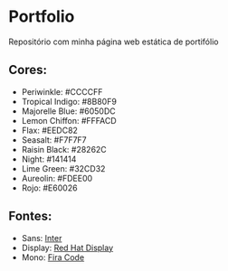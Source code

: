 # Portfolio

Repositório com minha página web estática de portifólio

## Cores:
- Periwinkle: #CCCCFF
- Tropical Indigo: #8B80F9
- Majorelle Blue: #6050DC
- Lemon Chiffon: #FFFACD
- Flax: #EEDC82
- Seasalt: #F7F7F7
- Raisin Black: #28262C
- Night: #141414
- Lime Green: #32CD32
- Aureolin: #FDEE00
- Rojo: #E60026

## Fontes:
- Sans: [Inter](https://fonts.google.com/specimen/Inter)
- Display: [Red Hat Display](https://fonts.google.com/specimen/Red+Hat+Display)
- Mono: [Fira Code](https://fonts.google.com/specimen/Fira+Code)